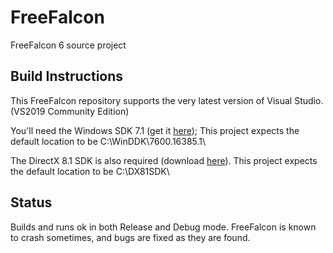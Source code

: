 # FreeFalcon

FreeFalcon 6 source project

## Build Instructions

This FreeFalcon repository supports the very latest version of Visual Studio. 
(VS2019 Community Edition)

You'll need the Windows SDK 7.1 (get it
[here](http://www.microsoft.com/en-us/download/details.aspx?id=8279)); 
This project expects the default location to be C:\WinDDK\7600.16385.1\

The DirectX 8.1 SDK is also required (download
[here](http://www.darwinbots.com/numsgil/dx81sdk_full.exe)). 
This project expects the default location to be C:\DX81SDK\

## Status
Builds and runs ok in both Release and Debug mode. FreeFalcon is known to crash sometimes, and bugs are fixed as they are found.